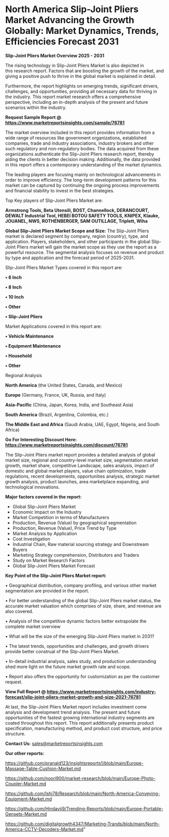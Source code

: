 # North America Slip-Joint Pliers Market Advancing the Growth Globally: Market Dynamics, Trends, Efficiencies Forecast 2031

<Strong> Slip-Joint Pliers Market Overview 2025 - 2031</strong>

The rising technology in Slip-Joint Pliers Market is also depicted in this research report. Factors that are boosting the growth of the market, and giving a positive push to thrive in the global market is explained in detail.

Furthermore, the report highlights on emerging trends, significant drivers, challenges, and opportunities, providing all necessary data for thriving in the industry. This report market research offers a comprehensive perspective, including an in-depth analysis of the present and future scenarios within the industry.

<strong>Request Sample Report @ <a href=https://www.marketreportsinsights.com/sample/76781>https://www.marketreportsinsights.com/sample/76781</a></strong>

The market overview included in this report provides information from a wide range of resources like government organizations, established companies, trade and industry associations, industry brokers and other such regulatory and non-regulatory bodies. The data acquired from these organizations authenticate the Slip-Joint Pliers research report, thereby aiding the clients in better decision making. Additionally, the data provided in this report offers a contemporary understanding of the market dynamics.

The leading players are focusing mainly on technological advancements in order to improve efficiency. The long-term development patterns for this market can be captured by continuing the ongoing process improvements and financial stability to invest in the best strategies.

Top Key players of Slip-Joint Pliers Market are:

<strong>Armstrong Tools, Beta Utensili, BOST, Channellock, DERANCOURT, DEWALT Industrial Tool, HEBEI BOTOU SAFETY TOOLS, KNIPEX, Klauke, JOUANEL, NWS, ROTHENBERGER, SAM OUTILLAGE, Triplett, Wiha</strong>

<strong><b>Global Slip-Joint Pliers Market Scope and Size:</b></strong>
The Slip-Joint Pliers market is declared segment by company, region (country), type, and application. Players, stakeholders, and other participants in the global Slip-Joint Pliers market will gain the market scope as they use the report as a powerful resource. The segmental analysis focuses on revenue and product by type and application and the forecast period of 2025-2031.

Slip-Joint Pliers Market Types covered in this report are:

<strong>• 6 Inch

• 8 Inch

• 10 Inch

• Other

• Slip-Joint Pliers</strong>

Market Applications covered in this report are:

<strong>• Vehicle Maintenance

• Equipment Maintenance

• Household

• Other</strong> 

Regional Analysis

<strong>North America</strong> (the United States, Canada, and Mexico)

<strong>Europe</strong> (Germany, France, UK, Russia, and Italy)

<strong>Asia-Pacific</strong> (China, Japan, Korea, India, and Southeast Asia)

<strong>South America</strong> (Brazil, Argentina, Colombia, etc.)

<strong>The Middle East and Africa</strong> (Saudi Arabia, UAE, Egypt, Nigeria, and South Africa)

<strong>Go For Interesting Discount Here: <a href=https://www.marketreportsinsights.com/discount/76781>https://www.marketreportsinsights.com/discount/76781</a></strong>

The Slip-Joint Pliers market report provides a detailed analysis of global market size, regional and country-level market size, segmentation market growth, market share, competitive Landscape, sales analysis, impact of domestic and global market players, value chain optimization, trade regulations, recent developments, opportunities analysis, strategic market growth analysis, product launches, area marketplace expanding, and technological innovations.

<strong><b>Major factors covered in the report:</b></strong>
<ul>
  <li>Global Slip-Joint Pliers Market </li>
  <li>Economic Impact on the Industry</li>
  <li>Market Competition in terms of Manufacturers</li>
  <li>Production, Revenue (Value) by geographical segmentation</li>
  <li>Production, Revenue (Value), Price Trend by Type</li>
  <li>Market Analysis by Application</li>
  <li>Cost Investigation</li>
  <li>Industrial Chain, Raw material sourcing strategy and Downstream Buyers</li>
  <li>Marketing Strategy comprehension, Distributors and Traders</li>
  <li>Study on Market Research Factors</li>
  <li>Global Slip-Joint Pliers Market Forecast</li>
</ul>

<strong><b>Key Point of the Slip-Joint Pliers Market report:</b></strong>

• Geographical distribution, company profiling, and various other market segmentation are provided in the report.

• For better understanding of the global Slip-Joint Pliers market status, the accurate market valuation which comprises of size, share, and revenue are also covered.

• Analysis of the competitive dynamic factors better extrapolate the complete market overview

• What will be the size of the emerging Slip-Joint Pliers market in 2031?

• The latest trends, opportunities and challenges, and growth drivers provide better construal of the Slip-Joint Pliers Market.

• In-detail industrial analysis, sales study, and production understanding shed more light on the future market growth rate and scope.

• Report also offers the opportunity for customization as per the customer request.

<strong><b>View Full Report @ <a href=https://www.marketreportsinsights.com/industry-forecast/slip-joint-pliers-market-growth-and-size-2021-76781>https://www.marketreportsinsights.com/industry-forecast/slip-joint-pliers-market-growth-and-size-2021-76781</a></b></strong>


At last, the Slip-Joint Pliers Market report includes investment come analysis and development trend analysis. The present and future opportunities of the fastest growing international industry segments are coated throughout this report. This report additionally presents product specification, manufacturing method, and product cost structure, and price structure.

<strong>Contact Us:</strong>
sales@marketreportsinsights.com

<strong>Our other reports:</strong>

<a href=https://github.com/pranald123/insightsreports1/blob/main/Europe-Massage-Table-Cushion-Market.md>https://github.com/pranald123/insightsreports1/blob/main/Europe-Massage-Table-Cushion-Market.md</a>

<a href=https://github.com/noori900/market-research/blob/main/Europe-Photo-Coupler-Market.md>https://github.com/noori900/market-research/blob/main/Europe-Photo-Coupler-Market.md</a>

<a href=https://github.com/Ishi78/Research/blob/main/North-America-Conveying-Equipment-Market.md>https://github.com/Ishi78/Research/blob/main/North-America-Conveying-Equipment-Market.md</a>

<a href=https://github.com/Hindavii9/Trending-Reports/blob/main/Europe-Portable-Gensets-Market.md>https://github.com/Hindavii9/Trending-Reports/blob/main/Europe-Portable-Gensets-Market.md</a>

<a href=https://github.com/digitalgrowth4347/Marketing-Trands/blob/main/North-America-CCTV-Decoders-Market.md>https://github.com/digitalgrowth4347/Marketing-Trands/blob/main/North-America-CCTV-Decoders-Market.md</a>"
